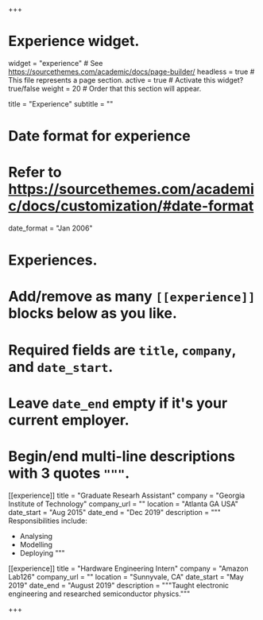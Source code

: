+++
# Experience widget.
widget = "experience"  # See https://sourcethemes.com/academic/docs/page-builder/
headless = true  # This file represents a page section.
active = true  # Activate this widget? true/false
weight = 20  # Order that this section will appear.

title = "Experience"
subtitle = ""

# Date format for experience
#   Refer to https://sourcethemes.com/academic/docs/customization/#date-format
date_format = "Jan 2006"

# Experiences.
#   Add/remove as many `[[experience]]` blocks below as you like.
#   Required fields are `title`, `company`, and `date_start`.
#   Leave `date_end` empty if it's your current employer.
#   Begin/end multi-line descriptions with 3 quotes `"""`.
[[experience]]
  title = "Graduate Researh Assistant"
  company = "Georgia Institute of Technology"
  company_url = ""
  location = "Atlanta GA USA"
  date_start = "Aug 2015"
  date_end = "Dec 2019"
  description = """
  Responsibilities include:
  
  * Analysing
  * Modelling
  * Deploying
  """

[[experience]]
  title = "Hardware Engineering Intern"
  company = "Amazon Lab126"
  company_url = ""
  location = "Sunnyvale, CA"
  date_start = "May 2019"
  date_end = "August 2019"
  description = """Taught electronic engineering and researched semiconductor physics."""

+++
